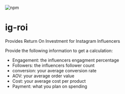 ![npm](https://img.shields.io/npm/v/@cdunne/ig-roi)

# ig-roi
Provides Return On Investment for Instagram Influencers

Provide the following information to get a calculation:
- Engagement: the influencers engagment percentage
- Followers: the influencers follower count
- conversion: your average conversion rate
- AOV: your average order value
- Cost: your average cost per product
- Payment: what you plan on spending